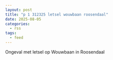 ```yaml
---
layout: post
title: "p 1 312325 letsel wouwbaan roosendaal"
date: 2025-08-05
categories: 
  - rss
tags: 
  - feed
---
```


Ongeval met letsel op Wouwbaan in Roosendaal

